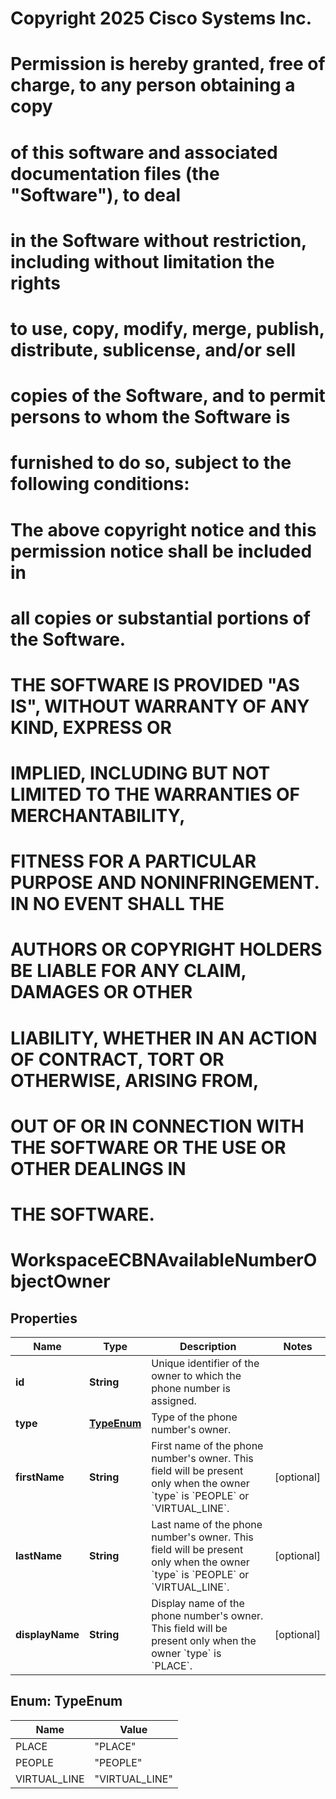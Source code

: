<!--  Copyright 2025 Cisco Systems Inc.

Permission is hereby granted, free of charge, to any person obtaining a copy
of this software and associated documentation files (the "Software"), to deal
in the Software without restriction, including without limitation the rights
to use, copy, modify, merge, publish, distribute, sublicense, and/or sell
copies of the Software, and to permit persons to whom the Software is
furnished to do so, subject to the following conditions:

The above copyright notice and this permission notice shall be included in
all copies or substantial portions of the Software.

THE SOFTWARE IS PROVIDED "AS IS", WITHOUT WARRANTY OF ANY KIND, EXPRESS OR
IMPLIED, INCLUDING BUT NOT LIMITED TO THE WARRANTIES OF MERCHANTABILITY,
FITNESS FOR A PARTICULAR PURPOSE AND NONINFRINGEMENT. IN NO EVENT SHALL THE
AUTHORS OR COPYRIGHT HOLDERS BE LIABLE FOR ANY CLAIM, DAMAGES OR OTHER
LIABILITY, WHETHER IN AN ACTION OF CONTRACT, TORT OR OTHERWISE, ARISING FROM,
OUT OF OR IN CONNECTION WITH THE SOFTWARE OR THE USE OR OTHER DEALINGS IN
THE SOFTWARE.-->
# Copyright 2025 Cisco Systems Inc.
#
# Permission is hereby granted, free of charge, to any person obtaining a copy
# of this software and associated documentation files (the "Software"), to deal
# in the Software without restriction, including without limitation the rights
# to use, copy, modify, merge, publish, distribute, sublicense, and/or sell
# copies of the Software, and to permit persons to whom the Software is
# furnished to do so, subject to the following conditions:
#
# The above copyright notice and this permission notice shall be included in
# all copies or substantial portions of the Software.
#
# THE SOFTWARE IS PROVIDED "AS IS", WITHOUT WARRANTY OF ANY KIND, EXPRESS OR
# IMPLIED, INCLUDING BUT NOT LIMITED TO THE WARRANTIES OF MERCHANTABILITY,
# FITNESS FOR A PARTICULAR PURPOSE AND NONINFRINGEMENT. IN NO EVENT SHALL THE
# AUTHORS OR COPYRIGHT HOLDERS BE LIABLE FOR ANY CLAIM, DAMAGES OR OTHER
# LIABILITY, WHETHER IN AN ACTION OF CONTRACT, TORT OR OTHERWISE, ARISING FROM,
# OUT OF OR IN CONNECTION WITH THE SOFTWARE OR THE USE OR OTHER DEALINGS IN
# THE SOFTWARE.



# WorkspaceECBNAvailableNumberObjectOwner


## Properties

| Name | Type | Description | Notes |
|------------ | ------------- | ------------- | -------------|
|**id** | **String** | Unique identifier of the owner to which the phone number is assigned. |  |
|**type** | [**TypeEnum**](#TypeEnum) | Type of the phone number&#39;s owner. |  |
|**firstName** | **String** | First name of the phone number&#39;s owner. This field will be present only when the owner &#x60;type&#x60; is &#x60;PEOPLE&#x60; or &#x60;VIRTUAL_LINE&#x60;. |  [optional] |
|**lastName** | **String** | Last name of the phone number&#39;s owner. This field will be present only when the owner &#x60;type&#x60; is &#x60;PEOPLE&#x60; or &#x60;VIRTUAL_LINE&#x60;. |  [optional] |
|**displayName** | **String** | Display name of the phone number&#39;s owner. This field will be present only when the owner &#x60;type&#x60; is &#x60;PLACE&#x60;. |  [optional] |



## Enum: TypeEnum

| Name | Value |
|---- | -----|
| PLACE | &quot;PLACE&quot; |
| PEOPLE | &quot;PEOPLE&quot; |
| VIRTUAL_LINE | &quot;VIRTUAL_LINE&quot; |



